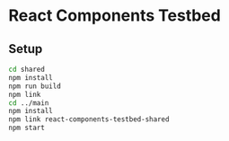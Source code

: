# React Components Testbed

## Setup
```bash
cd shared
npm install
npm run build
npm link
cd ../main
npm install
npm link react-components-testbed-shared
npm start
```
